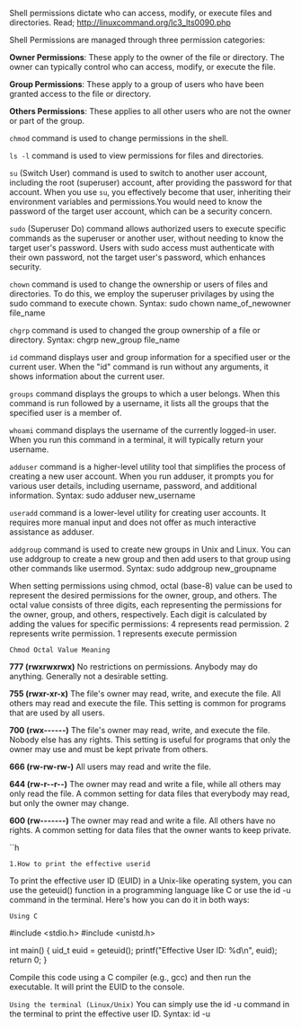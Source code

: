 Shell permissions dictate who can access, modify, or execute files and directories. Read;
http://linuxcommand.org/lc3_lts0090.php

Shell Permissions are managed through three permission categories:

**Owner Permissions**: These apply to the owner of the file or directory. The owner can typically control who can access, modify, or execute the file.

**Group Permissions**: These apply to a group of users who have been granted access to the file or directory.

**Others Permissions**: These applies to all other users who are not the owner or part of the group.

`chmod` command is used to change permissions in the shell.


`ls -l` command is used to view permissions for files and directories.

`su` (Switch User) command is used to switch to another user account, including the root (superuser) account, after providing the password for that account. When you use `su`, you effectively become that user, inheriting their environment variables and permissions.You would need to know the password of the target user account, which can be a security concern.

`sudo` (Superuser Do) command allows authorized users to execute specific commands as the superuser or another user, without needing to know the target user's password. Users with sudo access must authenticate with their own password, not the target user's password, which enhances security.

`chown` command is used to change the ownership or users of files and directories. To do this, we employ the superuser privilages by using the sudo command to execute chown.
Syntax: sudo chown name_of_newowner file_name

`chgrp` command is used to changed the group ownership of a file or directory.
Syntax: chgrp new_group file_name

`id` command displays user and group information for a specified user or the current user. When the "id" command is run without any arguments, it shows information about the current user.

`groups` command displays the groups to which a user belongs. When this command is run followed by a username, it lists all the groups that the specified user is a member of.

`whoami` command displays the username of the currently logged-in user. When you run this command in a terminal, it will typically return your username.

`adduser` command is a higher-level utility tool that simplifies the process of creating a new user account. When you run adduser, it prompts you for various user details, including username, password, and additional information.
Syntax: sudo adduser new_username

`useradd` command is a lower-level utility for creating user accounts. It requires more manual input and does not offer as much interactive assistance as adduser.

`addgroup` command is used to create new groups in Unix and Linux. You can use addgroup to create a new group and then add users to that group using other commands like usermod.
Syntax: sudo addgroup new_groupname

When setting permissions using chmod, octal (base-8) value can be used to represent the desired permissions for the owner, group, and others. The octal value consists of three digits, each representing the permissions for the owner, group, and others, respectively. Each digit is calculated by adding the values for specific permissions:
4 represents read permission.
2 represents write permission.
1 represents execute permission

`Chmod Octal Value Meaning`

**777 (rwxrwxrwx)** No restrictions on permissions. Anybody may do anything. Generally not a desirable setting.

**755 (rwxr-xr-x)** The file's owner may read, write, and execute the file. All others may read and execute the file. This setting is common for programs that are used by all users.

**700 (rwx------)** The file's owner may read, write, and execute the file. Nobody else has any rights. This setting is useful for programs that only the owner may use and must be kept private from others.

**666 (rw-rw-rw-)** All users may read and write the file.

**644 (rw-r--r--)** The owner may read and write a file, while all others may only read the file. A common setting for data files that everybody may read, but only the owner may change.

**600 (rw-------)** The owner may read and write a file. All others have no rights. A common setting for data files that the owner wants to keep private.

``h

`1.How to print the effective userid`

To print the effective user ID (EUID) in a Unix-like operating system, you can use the geteuid() function in a programming language like C or use the id -u command in the terminal. Here's how you can do it in both ways:

`Using C`

#include <stdio.h>
#include <unistd.h>

int main() {
    uid_t euid = geteuid();
    printf("Effective User ID: %d\n", euid);
    return 0;
}

Compile this code using a C compiler (e.g., gcc) and then run the executable. It will print the EUID to the console.

`Using the terminal (Linux/Unix)`
You can simply use the id -u command in the terminal to print the effective user ID. Syntax: id -u

